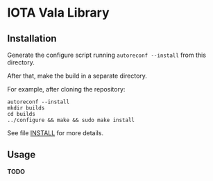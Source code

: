# IOTA Vala Library

## Installation

Generate the configure script running `autoreconf --install` from this directory.

After that, make the build in a separate directory.

For example, after cloning the repository:

```
autoreconf --install
mkdir builds
cd builds
../configure && make && sudo make install
```

See file [INSTALL](INSTALL) for more details.

## Usage

**TODO**

